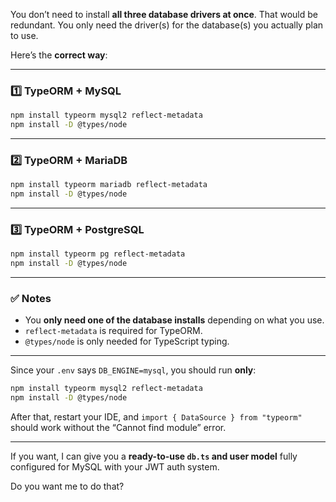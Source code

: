 You don’t need to install **all three database drivers at once**. That would be redundant. You only need the driver(s) for the database(s) you actually plan to use.

Here’s the **correct way**:

---

### 1️⃣ TypeORM + MySQL

```bash
npm install typeorm mysql2 reflect-metadata
npm install -D @types/node
```

---

### 2️⃣ TypeORM + MariaDB

```bash
npm install typeorm mariadb reflect-metadata
npm install -D @types/node
```

---

### 3️⃣ TypeORM + PostgreSQL

```bash
npm install typeorm pg reflect-metadata
npm install -D @types/node
```

---

### ✅ Notes

* You **only need one of the database installs** depending on what you use.
* `reflect-metadata` is required for TypeORM.
* `@types/node` is only needed for TypeScript typing.

---

Since your `.env` says `DB_ENGINE=mysql`, you should run **only**:

```bash
npm install typeorm mysql2 reflect-metadata
npm install -D @types/node
```

After that, restart your IDE, and `import { DataSource } from "typeorm"` should work without the “Cannot find module” error.

---

If you want, I can give you a **ready-to-use `db.ts` and user model** fully configured for MySQL with your JWT auth system.

Do you want me to do that?
